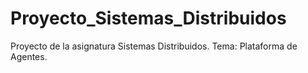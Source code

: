 # Proyecto_Sistemas_Distribuidos
Proyecto de la asignatura Sistemas Distribuidos.
Tema: Plataforma de Agentes.

